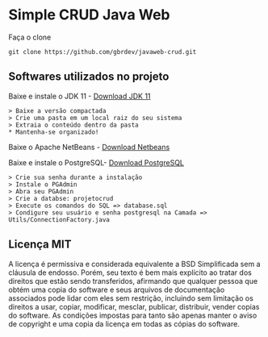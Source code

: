 # Simple CRUD Java Web

Faça o clone

```shell
git clone https://github.com/gbrdev/javaweb-crud.git
```

## Softwares utilizados no projeto

Baixe e instale o JDK 11 - [Download JDK 11](https://www.oracle.com/java/technologies/javase-jdk11-downloads.html)

    > Baixe a versão compactada
    > Crie uma pasta em um local raiz do seu sistema
    > Extraia o conteúdo dentro da pasta
    * Mantenha-se organizado!

Baixe o Apache NetBeans - [Download Netbeans](https://netbeans.apache.org/download/index.html)

Baixe e instale o PostgreSQL- [Download PostgreSQL](https://www.postgresql.org/download/)

    > Crie sua senha durante a instalação
    > Instale o PGAdmin
    > Abra seu PGAdmin
    > Crie a databse: projetocrud
    > Execute os comandos do SQL => database.sql
    > Condigure seu usuário e senha postgresql na Camada => Utils/ConnectionFactory.java
    
## Licença MIT
A licença é permissiva e considerada equivalente a BSD Simplificada sem a cláusula de endosso. Porém, seu texto é bem mais explícito ao tratar dos direitos que estão sendo transferidos, afirmando que qualquer pessoa que obtém uma copia do software e seus arquivos de documentação associados pode lidar com eles sem restrição, incluindo sem limitação os direitos a usar, copiar, modificar, mesclar, publicar, distribuir, vender copias do software. As condições impostas para tanto são apenas manter o aviso de copyright e uma copia da licença em todas as cópias do software.
